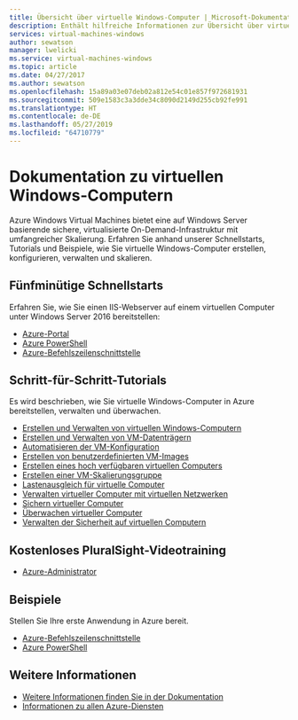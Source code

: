 ```yaml
---
title: Übersicht über virtuelle Windows-Computer | Microsoft-Dokumentation
description: Enthält hilfreiche Informationen zur Übersicht über virtuelle Windows-Computer im Azure-Portal.
services: virtual-machines-windows
author: sewatson
manager: lwelicki
ms.service: virtual-machines-windows
ms.topic: article
ms.date: 04/27/2017
ms.author: sewatson
ms.openlocfilehash: 15a89a03e07deb02a812e54c01e857f972681931
ms.sourcegitcommit: 509e1583c3a3dde34c8090d2149d255cb92fe991
ms.translationtype: HT
ms.contentlocale: de-DE
ms.lasthandoff: 05/27/2019
ms.locfileid: "64710779"
---
```

# <a name="windows-virtual-machines-documentation"></a>Dokumentation zu virtuellen Windows-Computern

Azure Windows Virtual Machines bietet eine auf Windows Server basierende sichere, virtualisierte On-Demand-Infrastruktur mit umfangreicher Skalierung. Erfahren Sie anhand unserer Schnellstarts, Tutorials und Beispiele, wie Sie virtuelle Windows-Computer erstellen, konfigurieren, verwalten und skalieren.

## <a name="5-minute-quickstarts"></a>Fünfminütige Schnellstarts

Erfahren Sie, wie Sie einen IIS-Webserver auf einem virtuellen Computer unter Windows Server 2016 bereitstellen:

- [Azure-Portal](/azure/virtual-machines/virtual-machines-windows-quick-create-portal?toc=%2fazure%2fvirtual-machines%2fwindows%2ftoc.json)
- [Azure PowerShell](/azure/virtual-machines/virtual-machines-windows-quick-create-powershell?toc=%2fazure%2fvirtual-machines%2fwindows%2ftoc.json)
- [Azure-Befehlszeilenschnittstelle](/azure/virtual-machines/virtual-machines-windows-quick-create-cli?toc=%2fazure%2fvirtual-machines%2fwindows%2ftoc.json)

## <a name="step-by-step-tutorials"></a>Schritt-für-Schritt-Tutorials

Es wird beschrieben, wie Sie virtuelle Windows-Computer in Azure bereitstellen, verwalten und überwachen.

- [Erstellen und Verwalten von virtuellen Windows-Computern](/azure/virtual-machines/windows/tutorial-manage-vm)
- [Erstellen und Verwalten von VM-Datenträgern](/azure/virtual-machines/windows/tutorial-manage-data-disk)
- [Automatisieren der VM-Konfiguration](/azure/virtual-machines/windows/tutorial-automate-vm-deployment)
- [Erstellen von benutzerdefinierten VM-Images](/azure/virtual-machines/windows/tutorial-custom-images)
- [Erstellen eines hoch verfügbaren virtuellen Computers](/azure/virtual-machines/windows/tutorial-availability-sets)
- [Erstellen einer VM-Skalierungsgruppe](/azure/virtual-machines/windows/tutorial-create-vmss)
- [Lastenausgleich für virtuelle Computer](/azure/virtual-machines/windows/tutorial-load-balancer)
- [Verwalten virtueller Computer mit virtuellen Netzwerken](/azure/virtual-machines/windows/tutorial-virtual-network)
- [Sichern virtueller Computer](/azure/virtual-machines/windows/tutorial-backup-vms)
- [Überwachen virtueller Computer](/azure/virtual-machines/windows/tutorial-monitoring)
- [Verwalten der Sicherheit auf virtuellen Computern](/azure/virtual-machines/windows/tutorial-azure-security)


## <a name="free-pluralsight-video-training"></a>Kostenloses PluralSight-Videotraining

- [Azure-Administrator](https://go.microsoft.com/fwlink/?linkid=2012827)

## <a name="samples"></a>Beispiele

Stellen Sie Ihre erste Anwendung in Azure bereit.

- [Azure-Befehlszeilenschnittstelle](/azure/virtual-machines/virtual-machines-windows-cli-samples?toc=%2fazure%2fvirtual-machines%2fwindows%2ftoc.json)
- [Azure PowerShell](/azure/virtual-machines/virtual-machines-windows-powershell-samples?toc=%2fazure%2fvirtual-machines%2fwindows%2ftoc.json)

## <a name="more"></a>Weitere Informationen

- [Weitere Informationen finden Sie in der Dokumentation](/azure/virtual-machines/windows/index)
- [Informationen zu allen Azure-Diensten](https://aka.ms/j3wr7y)